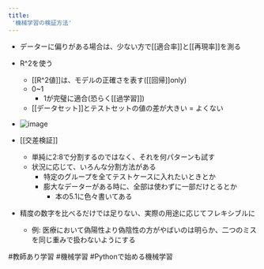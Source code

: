 ```yaml
---
title:
 '機械学習の検証方法'
---
```


- データーに偏りがある場合は、少ない方で[[適合率]]と[[再現率]]を測る
- R^2を使う
    - [[R^2値]]は、モデルの正確さを表す([[回帰]]only)
    - 0~1
        - 1が完璧に適合(恐らく[[過学習]])
    - [[データセット]]とテストセットの値の差が大きい = よくない

- ![image](https://gyazo.com/18b926f5c72f2a4d5335a647d5142b3c/thumb/1000)

- [[交差検証]]
    - 単純に2:8で分割するのではなく、それを何パターンも試す
    - 状況に応じて、いろんな分割方法がある
        - 特定のグループを全てテストケースに入れたいときとか
        - 膨大なデーターがある時に、全部は使わずに一部だけとるとか
            - 本の5.1に色々書いてある

- 精度の数字を比べるだけでは足りない、実際の用途に応じてフレキシブルに
    - 例: 医療において偽陽性より偽陰性の方がやばいのは明らか、二つのミスを同じ重みで扱わないようにする

#教師あり学習
#機械学習
#Pythonで始める機械学習

